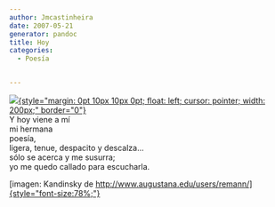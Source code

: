 ```yaml
---
author: Jmcastinheira
date: 2007-05-21
generator: pandoc
title: Hoy
categories:
  - Poesía


---
```



[![](http://www.augustana.edu/users/remann/kandinsky/KANTHM1.GIF){style="margin: 0pt 10px 10px 0pt; float: left; cursor: pointer; width: 200px;"
border="0"}](http://www.augustana.edu/users/remann/kandinsky/KANTHM1.GIF)\
Y hoy viene a mí\
mi hermana\
poesía,\
ligera, tenue, despacito y descalza...\
sólo se acerca y me susurra;\
yo me quedo callado para escucharla.

[imagen: Kandinsky de
http://www.augustana.edu/users/remann/]{style="font-size:78%;"}
